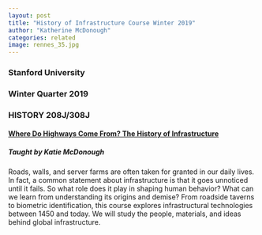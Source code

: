 ```yaml
---
layout: post
title: "History of Infrastructure Course Winter 2019"
author: "Katherine McDonough"
categories: related
image: rennes_35.jpg
---
```


### Stanford University

### Winter Quarter 2019

### HISTORY 208J/308J

#### [Where Do Highways Come From? The History of Infrastructure](http://explorecourses.stanford.edu/search?view=catalog&filter-coursestatus-Active=on&page=0&catalog=&academicYear=&q=infrastructure+mcdonough&collapse=)

##### Taught by Katie McDonough

Roads, walls, and server farms are often taken for granted in our daily lives. In fact, a common statement about infrastructure is that it goes unnoticed until it fails. So what role does it play in shaping human behavior? What can we learn from understanding its origins and demise? From roadside taverns to biometric identification, this course explores infrastructural technologies between 1450 and today. We will study the people, materials, and ideas behind global infrastructure.


